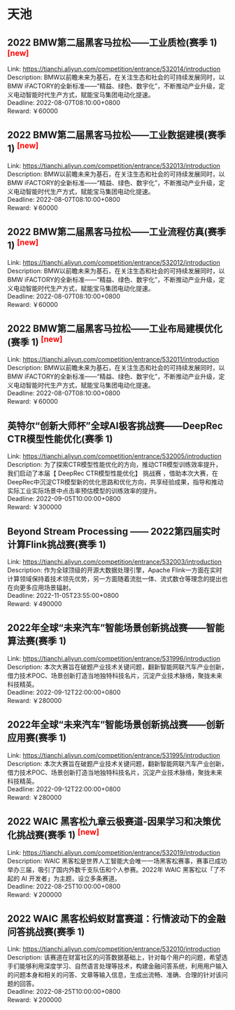 # 天池



## 2022 BMW第二届黑客马拉松——工业质检(赛季 1) <sup style="color:red">[new]<sup>  

Link: https://tianchi.aliyun.com/competition/entrance/532014/introduction  
Description: BMW以前瞻未来为基石，在关注生态和社会的可持续发展同时，以BMW iFACTORY的全新标准——“精益、绿色、数宇化”，不断推动产业升级，定义电动智能时代生产方式，赋能宝马集团电动化提速。  
Deadline: 2022-08-07T08:10:00+0800  
Reward: ￥60000  


## 2022 BMW第二届黑客马拉松——工业数据建模(赛季 1) <sup style="color:red">[new]<sup>  

Link: https://tianchi.aliyun.com/competition/entrance/532013/introduction  
Description: BMW以前瞻未来为基石，在关注生态和社会的可持续发展同时，以BMW iFACTORY的全新标准——“精益、绿色、数宇化”，不断推动产业升级，定义电动智能时代生产方式，赋能宝马集团电动化提速。  
Deadline: 2022-08-07T08:10:00+0800  
Reward: ￥60000  


## 2022 BMW第二届黑客马拉松——工业流程仿真(赛季 1) <sup style="color:red">[new]<sup>  

Link: https://tianchi.aliyun.com/competition/entrance/532012/introduction  
Description: BMW以前瞻未来为基石，在关注生态和社会的可持续发展同时，以BMW iFACTORY的全新标准——“精益、绿色、数宇化”，不断推动产业升级，定义电动智能时代生产方式，赋能宝马集团电动化提速。  
Deadline: 2022-08-07T08:10:00+0800  
Reward: ￥60000  


## 2022 BMW第二届黑客马拉松——工业布局建模优化(赛季 1) <sup style="color:red">[new]<sup>  

Link: https://tianchi.aliyun.com/competition/entrance/532011/introduction  
Description: BMW以前瞻未来为基石，在关注生态和社会的可持续发展同时，以BMW iFACTORY的全新标准——“精益、绿色、数宇化”，不断推动产业升级，定义电动智能时代生产方式，赋能宝马集团电动化提速。  
Deadline: 2022-08-07T08:10:00+0800  
Reward: ￥60000  


## 英特尔“创新大师杯”全球AI极客挑战赛——DeepRec CTR模型性能优化(赛季 1)

Link: https://tianchi.aliyun.com/competition/entrance/532005/introduction  
Description: 为了探索CTR模型性能优化的方向，推动CTR模型训练效率提升，我们启动了本届【 DeepRec CTR模型性能优化】 挑战赛 ，借助本次大赛，在DeepRec中沉淀CTR模型新的优化思路和优化方向，共享经验成果，指导和推动实际工业实际场景中点击率预估模型的训练效率的提升。  
Deadline: 2022-09-05T10:00:00+0800  
Reward: ￥300000  


## Beyond Stream Processing —— 2022第四届实时计算Flink挑战赛(赛季 1)

Link: https://tianchi.aliyun.com/competition/entrance/532003/introduction  
Description: 作为全球顶级的开源大数据处理引擎，Apache Flink一方面在实时计算领域保持着技术领先优势，另一方面随着流批一体、流式数仓等理念的提出也在向更多应用场景辐射。  
Deadline: 2022-11-05T23:55:00+0800  
Reward: ￥490000  


## 2022年全球“未来汽车”智能场景创新挑战赛——智能算法赛(赛季 1)

Link: https://tianchi.aliyun.com/competition/entrance/531996/introduction  
Description: 本次大赛旨在破题产业技术关键问题，翻新智能网联汽车产业创新，借力技术POC、场景创新打造当地独特科技名片，沉淀产业技术脉络，聚拢未来科技精英。  
Deadline: 2022-09-12T22:00:00+0800  
Reward: ￥280000  


## 2022年全球“未来汽车”智能场景创新挑战赛——创新应用赛(赛季 1)

Link: https://tianchi.aliyun.com/competition/entrance/531995/introduction  
Description: 本次大赛旨在破题产业技术关键问题，翻新智能网联汽车产业创新，借力技术POC、场景创新打造当地独特科技名片，沉淀产业技术脉络，聚拢未来科技精英。  
Deadline: 2022-09-12T22:00:00+0800  
Reward: ￥280000  


## 2022 WAIC 黑客松九章云极赛道-因果学习和决策优化挑战赛(赛季 1) <sup style="color:red">[new]<sup>  

Link: https://tianchi.aliyun.com/competition/entrance/532019/introduction  
Description: WAIC 黑客松是世界人工智能大会唯一一场黑客松赛事，赛事已成功举办三届，吸引了国内外数千支队伍和个人参赛。2022年 WAIC 黑客松以「了不起的 AI 开发者」为主题，设立多条赛道。  
Deadline: 2022-08-25T10:00:00+0800  
Reward: ￥200000  


## 2022 WAIC 黑客松蚂蚁财富赛道：行情波动下的金融问答挑战赛(赛季 1)

Link: https://tianchi.aliyun.com/competition/entrance/532010/introduction  
Description: 该赛道在财富社区的问答数据基础上，针对每个用户的问题，希望选手们能够利用深度学习、自然语言处理等技术，构建金融问答系统，利用用户输入的问题本身和相关的问答、文章等输入信息，生成出流畅、准确、合理的针对该问题的回答。  
Deadline: 2022-08-25T10:00:00+0800  
Reward: ￥200000  

